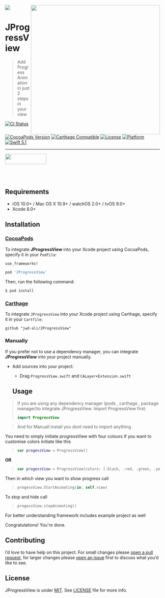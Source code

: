 <img src="https://github.com/jwd-ali/TidalTestProject/blob/master/images/header/header.png">
<img align="right" src="https://github.com/jwd-ali/ProgressView/blob/master/Images/ezgif.com-video-to-gif-29.gif"  width = "420"/>

# JProgressView
> Add Progress Animation in just 2 steps in your view

[![CI Status](https://travis-ci.org/jwd-ali/RingPieChart.svg)](https://travis-ci.org/jwd-ali/RingPieChart)
[![CocoaPods Version](https://img.shields.io/cocoapods/v/Drag3DRotateCard.svg?style=flat)](https://cocoapods.org/pods/Drag3DRotateCard)
[![Carthage Compatible](https://img.shields.io/badge/Carthage-compatible-0473B3.svg?style=flat)](https://github.com/Carthage/Carthage)
[![License](https://img.shields.io/cocoapods/l/RingPieChart.svg?style=flat)](https://cocoapods.org/pods/Drag3DRotateCard)
[![Platform](https://img.shields.io/cocoapods/p/RingPieChart.svg?style=flat)](https://cocoapods.org/pods/Drag3DRotateCard)
[![Swift 5.1](https://img.shields.io/badge/swift-5.1-orange)](https://swift.org)


___

<p> 
  

<a href="https://www.linkedin.com/in/jawad-ali-3804ab24/"><img src="https://i.imgur.com/vGjsQPt.png" width="134" height="34"></a>  

</br></br>


## Requirements

- iOS 10.0+ / Mac OS X 10.9+ / watchOS 2.0+ / tvOS 9.0+
- Xcode 8.0+


## Installation

### [CocoaPods](http://cocoapods.org)

To integrate **JProgressView** into your Xcode project using CocoaPods, specify it in your `Podfile`:

```ruby
use_frameworks!

pod 'JProgressView'
```

Then, run the following command:

```bash
$ pod install
```
### [Carthage](http://github.com/Carthage/Carthage)

To integrate `JProgressView` into your Xcode project using Carthage, specify it in your `Cartfile`:

```ogdl
github "jwd-ali/JProgressView"
```
### Manually

If you prefer not to use a dependency manager, you can integrate **JProgressView** into your project manually.

- Add sources into your project:
  - Drag `ProgressView.swift` and `CALayer+Extension.swift`

  ## Usage
  
> If you are using any dependency manager (pods , carthage , package manager)to integrate JProgressView. Import ProgressView first:
> ```swift
> import ProgressView
> ```

> And for Manuall install you dont need to import anything 


You need to simply initiate progressView with four colours if you want to customise colors  initiate  like this

> ```swift
> var progessView = ProgressView() 
> ```

**OR**

> ```swift
> var progessView = ProgressView(colors: [.black, .red, .green, .yellow])
> ```

Then in which view you want to show progress call

> ```swift
>progessView.StartAnimating(in: self.view)
> ```

To stop and hide call

> ```swift
> progessView.stopAnimating()
> ```

For better understanding framework includes example project as well
 
 Congratulations! You're done.




## Contributing

I’d love to have help on this project. For small changes please [open a pull request](https://github.com/jwd-ali/JProgressView/pulls), for larger changes please [open an issue](https://github.com/jwd-ali/JProgressView/issues) first to discuss what you’d like to see.


License
-------

JProgressView is under [MIT](https://opensource.org/licenses/MIT). See [LICENSE](LICENSE) file for more info.
